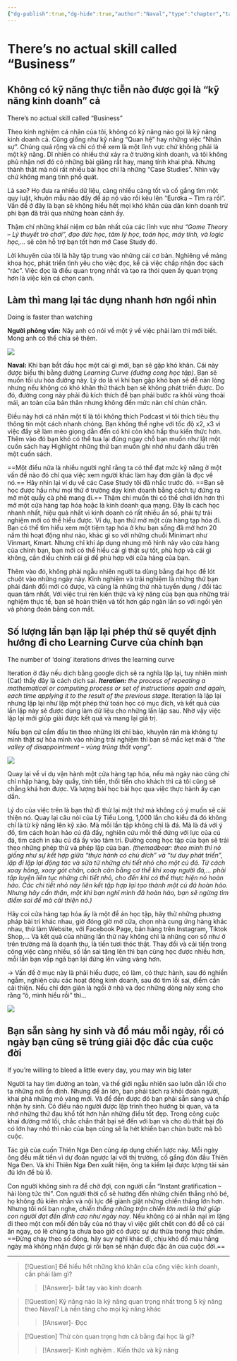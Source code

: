 ```yaml
---
{"dg-publish":true,"dg-hide":true,"author":"Naval","type":"chapter","tags":["rich","Naval"],"title":"18. Không có kỹ năng thực tiễn nào được gọi là “kỹ năng kinh doanh” cả","permalink":"/2-reading/books/lam-giau-khong-can-may-man-naval/18-khong-co-ky-nang-thuc-tien-nao-duoc-goi-la-ky-nang-kinh-doanh-ca/","hide":true,"dgPassFrontmatter":true}
---
```


# There’s no actual skill called “Business”

## Không có kỹ năng thực tiễn nào được gọi là “kỹ năng kinh doanh” cả
There’s no actual skill called “Business”  

Theo kinh nghiệm cá nhân của tôi, không có kỹ năng nào gọi là kỹ năng kinh doanh cả. Cũng giống như kỹ năng “Quan hệ” hay những việc “Nhân sự”. Chúng quá rộng và chỉ có thể xem là một lĩnh vực chứ không phải là một kỹ năng. Dĩ nhiên có nhiều thứ xảy ra ở trường kinh doanh, và tôi không phủ nhận nơi đó có những bài giảng rất hay, mang tính khai phá. Nhưng thành thật mà nói rất nhiều bài học chỉ là những “Case Studies”. Nhìn vậy chứ không mang tính phổ quát.

Là sao? Họ đưa ra nhiều dữ liệu, càng nhiều càng tốt và cố gắng tìm một quy luật, khuôn mẫu nào đấy để áp nó vào rồi kêu lên “Eurơka – Tìm ra rồi”. Vấn đề ở đây là bạn sẽ không hiểu hết mọi khó khăn của dân kinh doanh trừ phi bạn đã trải qua những hoàn cảnh ấy.

Thậm chí những khái niệm cơ bản nhất của các lĩnh vực như *“Game Theory – Lý thuyết trò chơi”, đạo đức học, tâm lý học, toán học, máy tính, và logic học,…* sẽ còn hỗ trợ bạn tốt hơn mớ Case Study đó.

Lời khuyên của tôi là hãy tập trung vào những cái cơ bản. Nghiêng về mảng khoa học, phát triển tình yêu cho việc đọc, kể cả việc chấp nhận đọc sách “rác”. Việc đọc là điều quan trọng nhất và tạo ra thói quen ấy quan trọng hơn là việc kén cá chọn canh.

## Làm thì mang lại tác dụng nhanh hơn ngồi nhìn
Doing is faster than watching

**Người phỏng vấn:** Nãy anh có nói về một ý về việc phải làm thì mới biết. Mong anh có thể chia sẻ thêm.

![](https://i.imgur.com/JFI7lED.png)

**Naval:** Khi bạn bắt đầu học một cái gì mới, bạn sẽ gặp khó khăn. Cái này được biểu thị bằng đường *Learning Curve (đường cong học tập)*. Bạn sẽ muốn tối ưu hóa đường này. Lý do là vì khi bạn gặp khó bạn sẽ dễ nản lòng nhưng nếu không có khó khăn thử thách bạn sẽ không phát triển được. Do đó, đường cong này phải đủ kích thích để bạn phải bước ra khỏi vùng thoải mái, an toàn của bản thân nhưng không đến mức nản chí chùn chân.

Điều này hơi cá nhân một tí là tôi không thích Podcast vì tôi thích tiêu thụ thông tin một cách nhanh chóng. Bạn không thể nghe với tốc độ x2, x3 vì việc đấy sẽ làm méo giọng dẫn đến có khi còn khó hấp thu kiến thức hơn. Thêm vào đó bạn khó có thể tua lại đúng ngay chỗ bạn muốn như lật một cuốn sách hay Highlight những thứ bạn muốn ghi nhớ như đánh dấu trên một cuốn sách.

==Một điều nữa là nhiều người nghĩ rằng ta có thể đạt mức kỹ năng ở một vấn đề nào đó chỉ qua việc xem người khác làm hay đơn giản là đọc về nó.== Hãy nhìn lại ví dụ về các Case Study tôi đã nhắc trước đó. ==Bạn sẽ học được hầu như mọi thứ ở trường dạy kinh doanh bằng cách tự đứng ra mở một quầy cà phê mang đi.== Thậm chí muốn thì có thể chơi lớn hơn thì mở một cửa hàng tạp hóa hoặc là kinh doanh qua mạng. Đây là cách học nhanh nhất, hiệu quả nhất vì kinh doanh có rất nhiều ẩn số, phải tự trải nghiệm mới có thể hiểu được. Ví dụ, bạn thử mở một cửa hàng tạp hóa đi. Bạn có thể tìm hiểu xem một tiệm tạp hóa ở khu bạn sống đã mở hơn 20 năm thì hoạt động như nào, khác gì so với những chuỗi Minimart như Vinmart, Kmart. Nhưng chỉ khi áp dụng nhưng mô hình này vào cửa hàng của chính bạn, bạn mới có thể hiểu cái gì thật sự tốt, phù hợp và cái gì không, cần điều chỉnh cái gì để phù hợp với cửa hàng của bạn. <!--SR:!2023-08-28,3,250!2023-08-29,3,250-->

Thêm vào đó, không phải ngẫu nhiên người ta dùng bằng đại học để lót chuột vào những ngày này. Kinh nghiệm và trải nghiệm là những thứ bạn phải đánh đổi mới có được, và cũng là những thứ nhà tuyển dụng / đối tác quan tâm nhất. Với việc trui rèn kiến thức và kỹ năng của bạn qua những trải nghiệm thực tế, bạn sẽ hoàn thiện và tốt hơn gấp ngàn lần so với ngồi yên và phỏng đoán bằng con mắt.

## Số lượng lần bạn lặp lại phép thử sẽ quyết định hướng đi cho Learning Curve của chính bạn
The number of ‘doing’ iterations drives the learning curve  

Iteration ở đây nếu dịch bằng google dịch sẽ ra nghĩa lặp lại, tuy nhiên mình (Cat) thấy đây là cách dịch sai. ***Iteration:** the process of repeating a mathematical or computing process or set of instructions again and again, each time applying it to the result of the previous stage*. Iteration là lặp lại nhưng lặp lại như lặp một phép thử toán học có mục đích, và kết quả của lần lặp này sẽ được dùng làm dữ liệu cho những lần lặp sau. Nhờ vậy việc lặp lại mới giúp giải được kết quả và mang lại giá trị.

Nếu bạn cứ cắm đầu tin theo những lời chỉ bảo, khuyên răn mà không tự mình thật sự hòa mình vào những trải nghiệm thì bạn sẽ mắc kẹt mãi ở *“the valley of disappointment – vùng trũng thất vọng”*. 

![](https://i.imgur.com/2oYU9ED.png)

Quay lại về ví dụ vận hành một cửa hàng tạp hóa, nếu mà ngày nào cũng chỉ chỉ nhập hàng, bày quầy, tính tiền, thối tiền cho khách thì cả tôi cũng sẽ chẳng khá hơn được. Và lượng bài học bài học qua việc thực hành ấy cạn dần.

Lý do của việc trên là bạn thử đi thử lại một thứ mà không có ý muốn sẽ cải thiện nó. Quay lại câu nói của Lý Tiểu Long, 1,000 lần cho kiểu đá đó không chỉ là từ kỹ năng lên kỹ xảo. Mà mỗi lần tập không chỉ là đá. Mà là đá với ý đồ, tìm cách hoàn hảo cú đá đấy, nghiên cứu mỗi thế đứng với lực của cú đá, tìm cách in sâu cú đá ấy vào tâm trí. Đường cong học tập của bạn sẽ trải theo những phép thử và phép lặp của bạn. *(themadbear: theo mình thì nó giống như sự kết hợp giữa “thực hành có chủ đích” và “tư duy phát triển”, lặp đi lặp lại động tác và sữa từ những chi tiết nhỏ cho một cú đá. Từ cách xoay hông, xoay gót chân, cách cân bằng cơ thể khi xoay người đá,… phải tập luyện liên tục những chi tiết nhỏ, cho đến khi có thể thực hiện nó hoàn hảo. Các chi tiết nhỏ này liên kết tập hợp lại tạo thành một cú đá hoàn hảo. Nhưng hãy cẩn thận, một khi bạn nghĩ mình đã hoàn hảo, bạn sẽ ngừng tìm điểm sai để mà cải thiện nó.)*

Hãy coi cửa hàng tạp hóa ấy là một đề án học tập, hãy thử những phương pháp bài trí khác nhau, giờ đóng giờ mở cửa, chọn nhà cung ứng hàng khác nhau, thử làm Website, với Facebook Page, bán hàng trên Instagram, Tiktok Shop,… Và kết quả của những lần thử này không chỉ là những con số như ở trên trường mà là doanh thu, là tiền tươi thóc thật. Thay đổi và cải tiến trong công việc càng nhiều, số lần sai tăng lên thì bạn cũng học được nhiều hơn, mỗi lần bạn vấp ngã bạn lại đứng lên vững vàng hơn.

→ Vấn đề ở mục này là phải hiểu được, có làm, có thực hành, sau đó nghiền ngẫm, nghiên cứu các hoạt động kinh doanh, sau đó tìm lỗi sai, điểm cần cải thiện. Nếu chỉ đơn giản là ngồi ở nhà và đọc những dòng này xong cho rằng “ô, mình hiểu rồi” thì…

![](https://i.imgur.com/McD714J.gif)


## Bạn sẵn sàng hy sinh và đổ máu mỗi ngày, rồi có ngày bạn cũng sẽ trúng giải độc đắc của cuộc đời
If you’re willing to bleed a little every day, you may win big later  

Người ta hay tìm đường an toàn, và thế giới ngẫu nhiên sao luôn dẫn lối cho ta những nơi ổn định. Nhưng để ăn lớn, bạn phải tách ra khỏi đoàn người, khai phá những mỏ vàng mới. Và để đến được đó bạn phải sẵn sàng và chấp nhận hy sinh. Có điều não người được lập trình theo hướng bi quan, và ta nhớ những thứ đau khổ tốt hơn hẳn những điều tốt đẹp. Trong công cuộc khai đường mở lối, chắc chắn thất bại sẽ đến với bạn và cho dù thất bại đó có lớn hay nhỏ thì não của bạn cũng sẽ la hét khiến bạn chùn bước mà bỏ cuộc.

Tác giả của cuốn Thiên Nga Đen cũng áp dụng chiến lược này. Mỗi ngày ông đều mất tiền vì dự đoán ngược lại với thị trường, cố gắng đón đầu Thiên Nga Đen. Và khi Thiên Nga Đen xuất hiện, ông ta kiếm lại được lượng tài sản đủ lớn để bù lỗ.

Con người không sinh ra để chờ đợi, con người cần “Instant gratification – hài lòng tức thì”. Con người thời cổ sẽ hướng đến những chiến thắng nhỏ bé, họ không đủ kiên nhẫn và nội lực để giành giật những chiến thắng lớn hơn. Nhưng tôi nói bạn nghe, *chiến thắng những trận chiến lớn mới là thứ giúp con người đạt đến đỉnh cao như ngày nay*. Nếu không có ai nhẫn nại im lặng đi theo một con mồi đến bầy của nó thay vì việc giết chết con đó để có cái ăn ngay, có lẽ chúng ta chưa bao giờ có được sự dư thừa trong thực phẩm. ==Đừng chạy theo số đông, hãy suy nghĩ khác đi, chịu khó đổ máu hằng ngày mà không nhận được gì rồi bạn sẽ nhận được đặc ân của cuộc đời.== <!--SR:!2023-08-28,3,250-->


---

> [!Question] Để hiểu hết những khó khăn của công việc kinh doanh, cần phải làm gì?
>> [!Answer]-
>> bắt tay vào kinh doanh <!--SR:!2023-08-28,3,250-->

> [!Question] Kỹ năng nào là kỹ năng quan trọng nhất trong 5 kỹ năng theo Naval? Là nền tảng cho mọi kỹ năng khác
>> [!Answer]-
>> Đọc <!--SR:!2023-08-28,3,250-->

> [!Question] Thứ còn quan trọng hơn cả bằng đại học là gì?
>> [!Answer]-
>> Kinh nghiệm
>> .
>> Kiến thức và kỹ năng <!--SR:!2023-08-28,3,250-->


